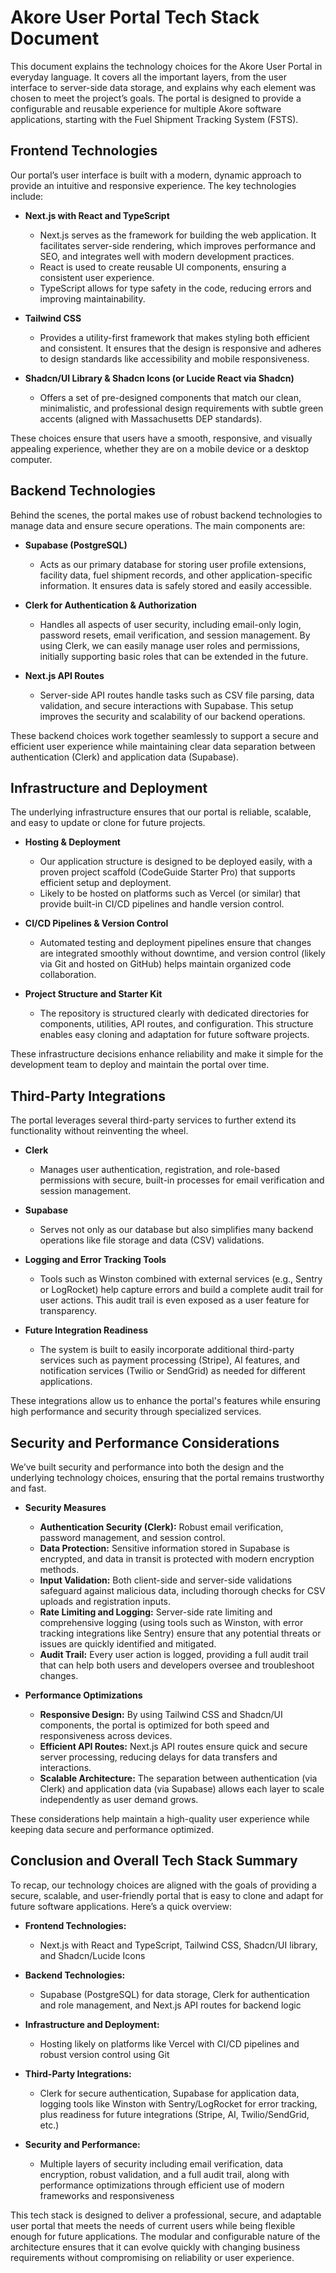 # Akore User Portal Tech Stack Document

This document explains the technology choices for the Akore User Portal in everyday language. It covers all the important layers, from the user interface to server-side data storage, and explains why each element was chosen to meet the project’s goals. The portal is designed to provide a configurable and reusable experience for multiple Akore software applications, starting with the Fuel Shipment Tracking System (FSTS).

## Frontend Technologies

Our portal’s user interface is built with a modern, dynamic approach to provide an intuitive and responsive experience. The key technologies include:

*   **Next.js with React and TypeScript**

    *   Next.js serves as the framework for building the web application. It facilitates server-side rendering, which improves performance and SEO, and integrates well with modern development practices.
    *   React is used to create reusable UI components, ensuring a consistent user experience.
    *   TypeScript allows for type safety in the code, reducing errors and improving maintainability.

*   **Tailwind CSS**

    *   Provides a utility-first framework that makes styling both efficient and consistent. It ensures that the design is responsive and adheres to design standards like accessibility and mobile responsiveness.

*   **Shadcn/UI Library & Shadcn Icons (or Lucide React via Shadcn)**

    *   Offers a set of pre-designed components that match our clean, minimalistic, and professional design requirements with subtle green accents (aligned with Massachusetts DEP standards).

These choices ensure that users have a smooth, responsive, and visually appealing experience, whether they are on a mobile device or a desktop computer.

## Backend Technologies

Behind the scenes, the portal makes use of robust backend technologies to manage data and ensure secure operations. The main components are:

*   **Supabase (PostgreSQL)**

    *   Acts as our primary database for storing user profile extensions, facility data, fuel shipment records, and other application-specific information. It ensures data is safely stored and easily accessible.

*   **Clerk for Authentication & Authorization**

    *   Handles all aspects of user security, including email-only login, password resets, email verification, and session management. By using Clerk, we can easily manage user roles and permissions, initially supporting basic roles that can be extended in the future.

*   **Next.js API Routes**

    *   Server-side API routes handle tasks such as CSV file parsing, data validation, and secure interactions with Supabase. This setup improves the security and scalability of our backend operations.

These backend choices work together seamlessly to support a secure and efficient user experience while maintaining clear data separation between authentication (Clerk) and application data (Supabase).

## Infrastructure and Deployment

The underlying infrastructure ensures that our portal is reliable, scalable, and easy to update or clone for future projects.

*   **Hosting & Deployment**

    *   Our application structure is designed to be deployed easily, with a proven project scaffold (CodeGuide Starter Pro) that supports efficient setup and deployment.
    *   Likely to be hosted on platforms such as Vercel (or similar) that provide built-in CI/CD pipelines and handle version control.

*   **CI/CD Pipelines & Version Control**

    *   Automated testing and deployment pipelines ensure that changes are integrated smoothly without downtime, and version control (likely via Git and hosted on GitHub) helps maintain organized code collaboration.

*   **Project Structure and Starter Kit**

    *   The repository is structured clearly with dedicated directories for components, utilities, API routes, and configuration. This structure enables easy cloning and adaptation for future software projects.

These infrastructure decisions enhance reliability and make it simple for the development team to deploy and maintain the portal over time.

## Third-Party Integrations

The portal leverages several third-party services to further extend its functionality without reinventing the wheel.

*   **Clerk**

    *   Manages user authentication, registration, and role-based permissions with secure, built-in processes for email verification and session management.

*   **Supabase**

    *   Serves not only as our database but also simplifies many backend operations like file storage and data (CSV) validations.

*   **Logging and Error Tracking Tools**

    *   Tools such as Winston combined with external services (e.g., Sentry or LogRocket) help capture errors and build a complete audit trail for user actions. This audit trail is even exposed as a user feature for transparency.

*   **Future Integration Readiness**

    *   The system is built to easily incorporate additional third-party services such as payment processing (Stripe), AI features, and notification services (Twilio or SendGrid) as needed for different applications.

These integrations allow us to enhance the portal's features while ensuring high performance and security through specialized services.

## Security and Performance Considerations

We’ve built security and performance into both the design and the underlying technology choices, ensuring that the portal remains trustworthy and fast.

*   **Security Measures**

    *   **Authentication Security (Clerk):** Robust email verification, password management, and session control.
    *   **Data Protection:** Sensitive information stored in Supabase is encrypted, and data in transit is protected with modern encryption methods.
    *   **Input Validation:** Both client-side and server-side validations safeguard against malicious data, including thorough checks for CSV uploads and registration inputs.
    *   **Rate Limiting and Logging:** Server-side rate limiting and comprehensive logging (using tools such as Winston, with error tracking integrations like Sentry) ensure that any potential threats or issues are quickly identified and mitigated.
    *   **Audit Trail:** Every user action is logged, providing a full audit trail that can help both users and developers oversee and troubleshoot changes.

*   **Performance Optimizations**

    *   **Responsive Design:** By using Tailwind CSS and Shadcn/UI components, the portal is optimized for both speed and responsiveness across devices.
    *   **Efficient API Routes:** Next.js API routes ensure quick and secure server processing, reducing delays for data transfers and interactions.
    *   **Scalable Architecture:** The separation between authentication (via Clerk) and application data (via Supabase) allows each layer to scale independently as user demand grows.

These considerations help maintain a high-quality user experience while keeping data secure and performance optimized.

## Conclusion and Overall Tech Stack Summary

To recap, our technology choices are aligned with the goals of providing a secure, scalable, and user-friendly portal that is easy to clone and adapt for future software applications. Here’s a quick overview:

*   **Frontend Technologies:**

    *   Next.js with React and TypeScript, Tailwind CSS, Shadcn/UI library, and Shadcn/Lucide Icons

*   **Backend Technologies:**

    *   Supabase (PostgreSQL) for data storage, Clerk for authentication and role management, and Next.js API routes for backend logic

*   **Infrastructure and Deployment:**

    *   Hosting likely on platforms like Vercel with CI/CD pipelines and robust version control using Git

*   **Third-Party Integrations:**

    *   Clerk for secure authentication, Supabase for application data, logging tools like Winston with Sentry/LogRocket for error tracking, plus readiness for future integrations (Stripe, AI, Twilio/SendGrid, etc.)

*   **Security and Performance:**

    *   Multiple layers of security including email verification, data encryption, robust validation, and a full audit trail, along with performance optimizations through efficient use of modern frameworks and responsiveness

This tech stack is designed to deliver a professional, secure, and adaptable user portal that meets the needs of current users while being flexible enough for future applications. The modular and configurable nature of the architecture ensures that it can evolve quickly with changing business requirements without compromising on reliability or user experience.
